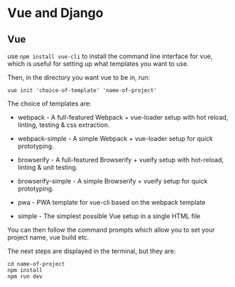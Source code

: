 # Vue and Django
## Vue

use `npm install vue-cli` to install the command line interface for vue, which is useful for setting up what 
templates you want to use.

Then, in the directory you want vue to be in, run:
```
vue init 'choice-of-template' 'name-of-project'
```
The choice of templates are:

- webpack - A full-featured Webpack + vue-loader setup with hot reload, linting, testing & css extraction.

- webpack-simple - A simple Webpack + vue-loader setup for quick prototyping.

- browserify - A full-featured Browserify + vueify setup with hot-reload, linting & unit testing.

- browserify-simple - A simple Browserify + vueify setup for quick prototyping.

- pwa - PWA template for vue-cli based on the webpack template

- simple - The simplest possible Vue setup in a single HTML file

You can then follow the command prompts which allow you to set your project name, vue build etc.

The next steps are displayed in the terminal, but they are:
```
cd name-of-project
npm install
npm run dev
```
